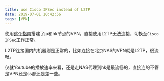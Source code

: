 ```yaml
---
title: use Cisco IPSec instead of L2TP
date: 2019-07-01 10:42:56
tags: [VPN]
---
```


使用[这个指南][1]搭建了jp和hk节点的VPN，直接使用L2TP无法连接，切换至`Cisco IPSec`工作正常。

L2TP连接国内的机器则是正常的，比如连接在北京NAS的VPN就是L2TP，很流畅。

仅就Youtube的播放速率来看，还是走NAS代理到hk是最流畅的，直接连的不管是VPN还是ss都还是差一些。


[1]: https://github.com/hwdsl2/docker-ipsec-vpn-server/blob/master/README-zh.md
